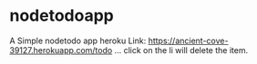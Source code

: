 # nodetodoapp

A Simple nodetodo app 
heroku Link: https://ancient-cove-39127.herokuapp.com/todo ...
click on the li will delete the item.


